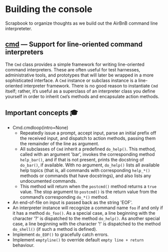 # Building the console
Scrapbook to organize thoughts as we build out the AirBnB command line interpreteter.
## [cmd](https://docs.python.org/3.8/library/cmd.html#module-cmd) — Support for line-oriented command interpreters
The `Cmd` class provides a simple framework for writing line-oriented command interpreters. These are often useful for test harnesses, administrative tools, and prototypes that will later be wrapped in a more sophisticated interface.
A `Cmd` instance or subclass instance is a line-oriented interpreter framework. There is no good reason to instantiate `Cmd` itself; rather, it’s useful as a superclass of an interpreter class you define yourself in order to inherit `Cmd`’s methods and encapsulate action methods.

## Important concepts 🎓
- Cmd.cmdloop(intro=None)
  - Repeatedly issue a prompt, accept input, parse an initial prefix off the received input, and dispatch to action methods, passing them the remainder of the line as argument.
  - All subclasses of `Cmd` inherit a predefined `do_help()`. This method, called with an argument 'bar', invokes the corresponding method `help_bar()`, and if that is not present, prints the docstring of `do_bar()`, if available. With no argument, `do_help()` lists all available help topics (that is, all commands with corresponding `help_*()` methods or commands that have docstrings), and also lists any undocumented commands.
  - This method will return when the `postcmd()` method returns a `true` value. The stop argument to `postcmd()` is the return value from the command’s corresponding `do_*()` method.
- An end-of-file on input is passed back as the string 'EOF'.
- An interpreter instance will recognize a command name `foo` if and only if it has a method `do_foo()`. As a special case, a line beginning with the character '?' is dispatched to the method `do_help()`. As another special case, a line beginning with the character '!' is dispatched to the method `do_shell()` (if such a method is defined).
- Implement `do_EOF()` to gracefully catch errors.
- Implement `emptyline()` to override default `empty line + return` behaviour.

